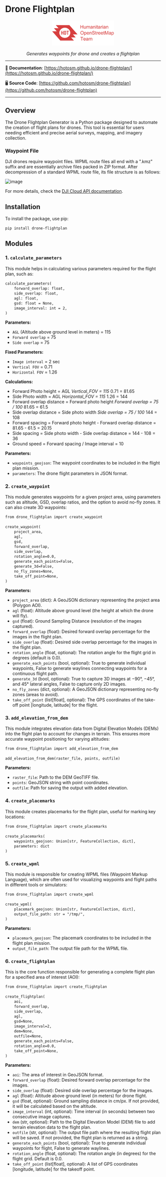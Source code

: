 # Drone Flightplan

<p align="center">
  <img src="https://github.com/hotosm/fmtm/blob/main/images/hot_logo.png?raw=true" style="width: 200px;" alt="HOT">
</p>
<p align="center">
  <em>Generates waypoints for drone and creates a flightplan</em>
</p>

---

📖 **Documentation**: [https://hotosm.github.io/drone-flightplan/](https://hotosm.github.io/drone-flightplan/)

🖥️ **Source Code**: [https://github.com/hotosm/drone-flightplan](https://github.com/hotosm/drone-flightplan)

---

## Overview

The Drone Flightplan Generator is a Python package designed to automate the creation of flight plans for drones. This tool is essential for users needing efficient and precise aerial surveys, mapping, and imagery collection.

### Waypoint File

DJI drones require waypoint files. WPML route files all end with a ".kmz" suffix and are essentially archive files packed in ZIP format. After decompression of a standard WPML route file, its file structure is as follows:

![image](https://github.com/user-attachments/assets/bb7a6f95-29f8-40e0-972c-92a974aa0bf0)

For more details, check the [DJI Cloud API documentation](https://github.com/dji-sdk/Cloud-API-Doc/blob/master/docs/en/60.api-reference/00.dji-wpml/10.overview.md).

## Installation

To install the package, use pip:

```bash
pip install drone-flightplan
```

## Modules

### 1. `calculate_parameters`

This module helps in calculating various parameters required for the flight plan, such as:

```
calculate_parameters(
    forward_overlap: float,
    side_overlap: float,
    agl: float,
    gsd: float = None,
    image_interval: int = 2,
)
```

**Parameters:**

- `AGL` (Altitude above ground level in meters) = 115
- `Forward overlap` = 75
- `Side overlap` = 75

**Fixed Parameters:**

- `Image interval` = 2 sec
- `Vertical FOV` = 0.71
- `Horizontal FOV` = 1.26

**Calculations:**

- Forward Photo height = AGL *Vertical_FOV = 115* 0.71 = 81.65
- Side Photo width = AGL *Horizontal_FOV = 115* 1.26 = 144
- Forward overlap distance = Forward photo height *Forward overlap = 75 / 100* 81.65 = 61.5
- Side overlap distance = Side photo width *Side overlap = 75 / 100* 144 = 108
- Forward spacing = Forward photo height - Forward overlap distance = 81.65 - 61.5 = 20.15
- Side spacing = Side photo width - Side overlap distance = 144 - 108 = 36
- Ground speed = Forward spacing / Image interval = 10

**Parameters:**

- `waypoints_geojson`: The waypoint coordinates to be included in the flight plan mission.
- `parameters`: The drone flight parameters in JSON format.

### 2. `create_waypoint`

This module generates waypoints for a given project area, using parameters such as altitude, GSD, overlap ratios, and the option to avoid no-fly zones. It can also create 3D waypoints:

```
from drone_flightplan import create_waypoint

create_waypoint(
    project_area,
    agl,
    gsd,
    forward_overlap,
    side_overlap,
    rotation_angle=0.0,
    generate_each_points=False,
    generate_3d=False,
    no_fly_zones=None,
    take_off_point=None,
)
```

**Parameters:**

- `project_area` (dict): A GeoJSON dictionary representing the project area (Polygon AOI).
- `agl` (float): Altitude above ground level (the height at which the drone will fly).
- `gsd` (float): Ground Sampling Distance (resolution of the images captured).
- `forward_overlap` (float): Desired forward overlap percentage for the images in the flight plan.
- `side_overlap` (float): Desired side overlap percentage for the images in the flight plan.
- `rotation_angle` (float, optional): The rotation angle for the flight grid in degrees (default is 0.0).
- `generate_each_points` (bool, optional): True to generate individual waypoints, False to generate waylines connecting waypoints for a continuous flight path.
- `generate_3d` (bool, optional): True to capture 3D images at −90°, −45°, and 45° lateral angles, False to capture only 2D images.
- `no_fly_zones` (dict, optional): A GeoJSON dictionary representing no-fly zones (areas to avoid).
- `take_off_point` (list[float], optional): The GPS coordinates of the take-off point [longitude, latitude] for the flight.

### 3. `add_elevation_from_dem`

This module integrates elevation data from Digital Elevation Models (DEMs) into the flight plan to account for changes in terrain. This ensures more accurate waypoint positioning for varying altitudes:

```
from drone_flightplan import add_elevation_from_dem

add_elevation_from_dem(raster_file, points, outfile)
```

**Parameters:**

- `raster_file`: Path to the DEM GeoTIFF file.
- `points`: GeoJSON string with point coordinates.
- `outfile`: Path for saving the output with added elevation.

### 4. `create_placemarks`

This module creates placemarks for the flight plan, useful for marking key locations:

```
from drone_flightplan import create_placemarks

create_placemarks(
    waypoints_geojson: Union[str, FeatureCollection, dict], 
    parameters: dict
)
```

### 5. `create_wpml`

This module is responsible for creating WPML files (Waypoint Markup Language), which are often used for visualizing waypoints and flight paths in different tools or simulators:

```
from drone_flightplan import create_wpml

create_wpml(
    placemark_geojson: Union[str, FeatureCollection, dict],
    output_file_path: str = "/tmp/",
)
```

**Parameters:**

- `placemark_geojson`: The placemark coordinates to be included in the flight plan mission.
- `output_file_path`: The output file path for the WPML file.

### 6. `create_flightplan`

This is the core function responsible for generating a complete flight plan for a specified area of interest (AOI):

```
from drone_flightplan import create_flightplan

create_flightplan(
    aoi,
    forward_overlap,
    side_overlap,
    agl,
    gsd=None,
    image_interval=2,
    dem=None,
    outfile=None,
    generate_each_points=False,
    rotation_angle=0.0,
    take_off_point=None,
)
```

**Parameters:**

- `aoi`: The area of interest in GeoJSON format.
- `forward_overlap` (float): Desired forward overlap percentage for the images.
- `side_overlap` (float): Desired side overlap percentage for the images.
- `agl` (float): Altitude above ground level (in meters) for drone flight.
- `gsd` (float, optional): Ground sampling distance in cm/px. If not provided, it will be calculated based on the altitude.
- `image_interval` (int, optional): Time interval (in seconds) between two consecutive image captures.
- `dem` (str, optional): Path to the Digital Elevation Model (DEM) file to add terrain elevation data to the flight plan.
- `outfile` (str, optional): The output file path where the resulting flight plan will be saved. If not provided, the flight plan is returned as a string.
- `generate_each_points` (bool, optional): True to generate individual waypoints for flight, False to generate waylines.
- `rotation_angle` (float, optional): The rotation angle (in degrees) for the flight grid. Default is 0.0.
- `take_off_point` (list[float], optional): A list of GPS coordinates [longitude, latitude] for the takeoff point.

